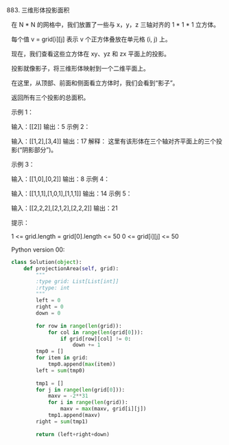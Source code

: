 883. 三维形体投影面积

在 N * N 的网格中，我们放置了一些与 x，y，z 三轴对齐的 1 * 1 * 1 立方体。

每个值 v = grid[i][j] 表示 v 个正方体叠放在单元格 (i, j) 上。

现在，我们查看这些立方体在 xy、yz 和 zx 平面上的投影。

投影就像影子，将三维形体映射到一个二维平面上。

在这里，从顶部、前面和侧面看立方体时，我们会看到“影子”。

返回所有三个投影的总面积。

 

示例 1：

输入：[[2]]
输出：5
示例 2：

输入：[[1,2],[3,4]]
输出：17
解释：
这里有该形体在三个轴对齐平面上的三个投影(“阴影部分”)。

示例 3：

输入：[[1,0],[0,2]]
输出：8
示例 4：

输入：[[1,1,1],[1,0,1],[1,1,1]]
输出：14
示例 5：

输入：[[2,2,2],[2,1,2],[2,2,2]]
输出：21
 

提示：

1 <= grid.length = grid[0].length <= 50
0 <= grid[i][j] <= 50

Python version 00:

```python
class Solution(object):
    def projectionArea(self, grid):
        """
        :type grid: List[List[int]]
        :rtype: int
        """
        left = 0
        right = 0
        down = 0
        
        for row in range(len(grid)):
            for col in range(len(grid[0])):
                if grid[row][col] != 0:
                    down += 1
        tmp0 = []
        for item in grid:
            tmp0.append(max(item))
        left = sum(tmp0)
        
        tmp1 = []
        for j in range(len(grid[0])):
            maxv = -2**31
            for i in range(len(grid)):
                maxv = max(maxv, grid[i][j])
            tmp1.append(maxv)
        right = sum(tmp1)
        
        return (left+right+down)
```